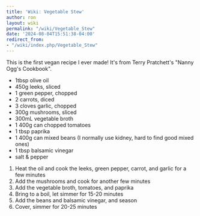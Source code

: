 ```yaml
---
title: 'Wiki: Vegetable Stew'
author: ron
layout: wiki
permalink: "/wiki/Vegetable_Stew"
date: '2024-08-04T15:51:38-04:00'
redirect_from:
- "/wiki/index.php/Vegetable_Stew"
---
```


This is the first vegan recipe I ever made! It\'s from Terry Pratchett\'s \"Nanny Ogg\'s Cookbook\".

-   1tbsp olive oil
-   450g leeks, sliced
-   1 green pepper, chopped
-   2 carrots, diced
-   3 cloves garlic, chopped
-   300g mushrooms, sliced
-   300mL vegetable broth
-   1 400g can chopped tomatoes
-   1 tbsp paprika
-   1 400g can mixed beans (I normally use kidney, hard to find good mixed ones)
-   1 tbsp balsamic vinegar
-   salt & pepper

1.  Heat the oil and cook the leeks, green pepper, carrot, and garlic for a few minutes
2.  Add the mushrooms and cook for another few minutes
3.  Add the vegetable broth, tomatoes, and paprika
4.  Bring to a boil, let simmer for 15-20 minutes
5.  Add the beans and balsamic vinegar, and season
6.  Cover, simmer for 20-25 minutes

